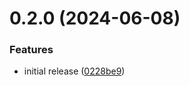 # 0.2.0 (2024-06-08)


### Features

* initial release ([0228be9](https://github.com/iloveitaly/github-overlord/commit/0228be966402f2ccf554a0c09ff5030db69985b8))



